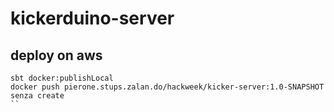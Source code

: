 # kickerduino-server

## deploy on aws
```
sbt docker:publishLocal
docker push pierone.stups.zalan.do/hackweek/kicker-server:1.0-SNAPSHOT
senza create
``